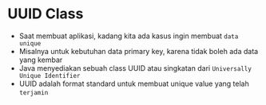 # UUID Class

- Saat membuat aplikasi, kadang kita ada kasus ingin membuat `data unique`
- Misalnya untuk kebutuhan data primary key, karena tidak boleh ada data yang kembar
- Java menyediakan sebuah class UUID atau singkatan dari `Universally Unique Identifier`
- UUID adalah format standard untuk membuat unique value yang telah `terjamin`